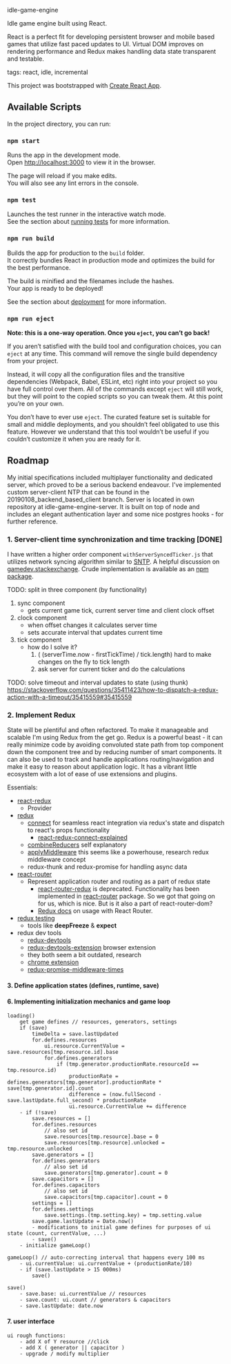 idle-game-engine 

Idle game engine built using React. 

React is a perfect fit for developing persistent browser and mobile based games that utilize fast paced updates to UI. Virtual DOM improves on rendering performance and Redux makes handling data state transparent and testable. 

tags: react, idle, incremental

This project was bootstrapped with [Create React App](https://github.com/facebook/create-react-app).

## Available Scripts

In the project directory, you can run:

### `npm start`

Runs the app in the development mode.<br>
Open [http://localhost:3000](http://localhost:3000) to view it in the browser.

The page will reload if you make edits.<br>
You will also see any lint errors in the console.

### `npm test`

Launches the test runner in the interactive watch mode.<br>
See the section about [running tests](https://facebook.github.io/create-react-app/docs/running-tests) for more information.

### `npm run build`

Builds the app for production to the `build` folder.<br>
It correctly bundles React in production mode and optimizes the build for the best performance.

The build is minified and the filenames include the hashes.<br>
Your app is ready to be deployed!

See the section about [deployment](https://facebook.github.io/create-react-app/docs/deployment) for more information.

### `npm run eject`

**Note: this is a one-way operation. Once you `eject`, you can’t go back!**

If you aren’t satisfied with the build tool and configuration choices, you can `eject` at any time. This command will remove the single build dependency from your project.

Instead, it will copy all the configuration files and the transitive dependencies (Webpack, Babel, ESLint, etc) right into your project so you have full control over them. All of the commands except `eject` will still work, but they will point to the copied scripts so you can tweak them. At this point you’re on your own.

You don’t have to ever use `eject`. The curated feature set is suitable for small and middle deployments, and you shouldn’t feel obligated to use this feature. However we understand that this tool wouldn’t be useful if you couldn’t customize it when you are ready for it.


## Roadmap

My initial specifications included multiplayer functionality and dedicated server, which proved to be a serious backend endeavour. I've implemented custom server-client NTP that can be found in the 20190108_backend_based_client branch. Server is located in own repository at idle-game-engine-server. It is built on top of node and includes an elegant authentication layer and some nice postgres hooks - for further reference.

### 1. Server-client time synchronization and time tracking [DONE]

I have written a higher order component `withServerSyncedTicker.js` that utilizes network syncing algorithm similar to [SNTP](https://en.wikipedia.org/wiki/Network_Time_Protocol#SNTP). A helpful discussion on [gamedev.stackexchange](https://gamedev.stackexchange.com/a/93662). Crude implementation is available as an [npm package](https://www.npmjs.com/package/timesync).

TODO: split in three component (by functionality)
 1. sync component
    - gets current game tick, current server time and client clock offset
 2. clock component
    - when offset changes it calculates server time
    - sets accurate interval that updates current time
 3. tick component
    - how do I solve it?
      1. ( (serverTime.now - firstTickTime) / tick.length)
        hard to make changes on the fly to tick length
      2. ask server for current ticker and do the calculations
      
TODO: solve timeout and interval updates to state (using thunk)
https://stackoverflow.com/questions/35411423/how-to-dispatch-a-redux-action-with-a-timeout/35415559#35415559

### 2. Implement Redux

State will be plentiful and often refactored. To make it manageable and scalable I'm using Redux from the get go. Redux is a powerful beast - it can really minimize code by avoiding convoluted state path from top component down the component tree and by reducing number of smart components. It can also be used to track and handle applications routing/navigation and make it easy to reason about application logic. It has a vibrant little ecosystem with a lot of ease of use extensions and plugins.

Essentials:
- [react-redux](https://github.com/reduxjs/react-redux/blob/master/docs/api.md)
    - Provider
- [redux](https://github.com/reduxjs/redux)
    - [connect](https://github.com/reduxjs/react-redux/blob/master/docs/api.md#connect) for seamless react integration via redux's state and dispatch to react's props functionality
        - [react-redux-connect-explained](https://www.sohamkamani.com/blog/2017/03/31/react-redux-connect-explained/)
    - [combineReducers](https://redux.js.org/api/combinereducers) self explanatory 
    - [applyMiddleware](https://redux.js.org/api/applymiddleware) this seems like a powerhouse, research redux middleware concept
    - redux-thunk and redux-promise for handling async data
- [react-router](https://github.com/reduxjs/react-redux/blob/master/docs/api.md)
    - Represent application router and routing as a part of redux state 
        - [react-router-redux](https://github.com/reactjs/react-router-redux) is deprecated. Functionality has been implemented in [react-router](https://github.com/ReactTraining/react-router) package. So we got that going on for us, which is nice. But is it also a part of react-router-dom?
        - [Redux docs](https://redux.js.org/advanced/usagewithreactrouter) on usage with React Router.
- [redux testing](https://redux.js.org/recipes/writingtests)
    - tools like **deepFreeze** & **expect**        
- redux dev tools
    - [redux-devtools](https://github.com/reduxjs/redux-devtools)
    - [redux-devtools-extension](https://github.com/zalmoxisus/redux-devtools-extension) browser extension
    - they both seem a bit outdated, research
    - [chrome extension](https://chrome.google.com/webstore/detail/redux-devtools/lmhkpmbekcpmknklioeibfkpmmfibljd?hl=en)
    - [redux-promise-middleware-times](https://www.npmjs.com/package/redux-promise-middleware-times)

#### 3. Define application states (defines, runtime, save)
                
                
#### 6. Implementing initialization mechanics and game loop    

    loading()
        get game defines // resources, generators, settings
        if (save)
            timeDelta = save.lastUpdated
            for.defines.resources
                ui.resource.CurrentValue = save.resources[tmp.resource.id].base                 
                for.defines.generators
                    if (tmp.generator.productionRate.resourceId == tmp.resource.id)
                        productionRate = defines.generators[tmp.generator].productionRate * save[tmp.generator.id].count
                        difference = (now.fullSecond - save.lastUpdate.full_second) * productionRate
                        ui.resource.CurrentValue += difference
        - if (!save)
            save.resources = []                   
            for.defines.resources
                // also set id
                save.resources[tmp.resource].base = 0
                save.resources[tmp.resource].unlocked = tmp.resource.unlocked
            save.generators = []
            for.defines.generators
                // also set id
                save.generators[tmp.generator].count = 0
            save.capacitors = []     
            for.defines.capacitors
                // also set id
                save.capacitors[tmp.capacitor].count = 0                
            settings = []
            for.defines.settings
                save.settings.(tmp.setting.key) = tmp.setting.value 
            save.game.lastUpdate = Date.now()              
            - modifications to initial game defines for purposes of ui state (count, currentValue, ...)
            - save()
        - initialize gameLoop()     
        
    gameLoop() // auto-correcting interval that happens every 100 ms
        - ui.currentValue: ui.currentValue + (productionRate/10)
        - if (save.lastUpdate > 15 000ms)  
            save()
            
    save()
        - save.base: ui.currentValue // resources
        - save.count: ui.count // generators & capacitors
        - save.lastUpdate: date.now
            
#### 7. user interface

    ui rough functions:
        - add X of Y resource //click
        - add X ( generator || capacitor )
        - upgrade / modify multiplier
         
